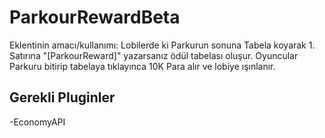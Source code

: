 # ParkourRewardBeta
Eklentinin amacı/kullanımı: Lobilerde ki Parkurun sonuna Tabela koyarak 1. Satırına "[ParkourReward]" yazarsanız ödül tabelası oluşur. Oyuncular Parkuru bitirip tabelaya tıklayınca 10K Para alır ve lobiye ışınlanır.

Gerekli Pluginler 
-----------------
-EconomyAPI
